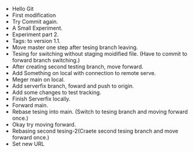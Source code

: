 - Hello Git
- First modification
- Try Commit again.
- A Small Experiment.
- Experiment part 2.
- Tags: to version 1.1.
- Move master one step after tesing branch leaving.
- Tesing for switching without staging moidified file. (Have to commit to forward branch switching.)
- After creating second testing branch, move forward.
- Add Something on local with connection to remote serve.
- Meger main on local.
- Add serverfix branch, foward and push to origin.
- Add some changes to test tracking.
- Finish Serverfix locally.
- Forward main.
- Rebase tesing into main. (Switch to tesing branch and moving forward once.)
- Okay try moving forward.
- Rebasing second tesing-2(Craete second tesing branch and move forward once.)
- Set new URL
